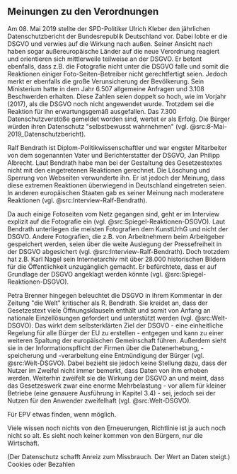 ## Meinungen zu den Verordnungen

Am 08. Mai 2019 stellte der SPD-Politiker Ulrich Kleber den jährlichen Datenschutzbericht der Bundesrepublik Deutschland vor. Dabei lobte er die DSGVO und verwies auf die Wirkung nach außen. Seiner Ansicht nach haben sogar außereuropäische Länder auf die neue Verordnung reagiert und orientieren sich mittlerweile teilweise an der DSGVO. Er betont ebenfalls, dass z.B. die Fotografie nicht unter die DSGVO falle und somit die Reaktionen einiger Foto-Seiten-Betreiber nicht gerechtfertigt seien. Jedoch merkt er ebenfalls die große Verunsicherung der Bevölkerung. Sein Ministerium hatte in dem Jahr 6.507 allgemeine Anfragen und 3.108 Beschwerden erhalten. Diese Zahlen seien doppelt so hoch, wie im Vorjahr (2017), als die DSGVO noch nicht angewendet wurde. Trotzdem sei die Reaktion für ihn erwartungsgemäß ausgefallen. Das 7.300 Datenschutzverstöße gemeldet worden sind, wertet er als Erfolg. Die Bürger würden ihren Datenschutz "selbstbewusst wahrnehmen" (vgl. @src:8-Mai-2019_Datenschutzbericht).

Ralf Bendrath ist Diplom-Politikwissenschaftler und war engster Mitarbeiter von dem sogenannten Vater und Berichterstatter der DSGVO, Jan Philipp Albrecht. Laut Bendrath habe man bei der Gestaltung des Gesetzestextes nicht mit den eingetretenen Reaktionen gerechnet. Die Löschung und Sperrung von Webseiten verwunderte ihn. Er ist jedoch der Meinung, dass diese extremen Reaktionen überwiegend in Deutschland eingetreten seien. In anderen europäischen Staaten gab es seiner Meinung nach moderatere Reaktionen (vgl. @src:Interview-Ralf-Bendrath).

Da auch einige Fotoseiten vom Netz gegangen sind, geht er im Interview explizit auf die Fotografie ein (vgl. @src:Spiegel-Reaktionen-DSGVO). Laut Bendrath unterliegen die meisten Fotografien dem KunstUrhG und nicht der DSGVO. Andere Fotografien, die z.B. von Arbeitnehmern beim Arbeitgeber gespeichert werden, seien über die weite Auslegung der Pressefreiheit in der DSGVO abgesichert (vgl. @src:Interview-Ralf-Bendrath). Doch trotzdem hat z.B. Karl Nagel sein Internetarchiv mit über 28.000 historischen Bildern für die Öffentlichkeit unzugänglich gemacht. Er befürchtete, dass er auf Grundlage der DSGVO angeklagt werden könnte (vgl. @src:Spiegel-Reaktionen-DSGVO).

Petra Brenner hingegen beleuchtet die DSGVO in ihrem Kommentar in der Zeitung "die Welt" kritischer als R. Bendrath. Sie kreidet an, dass der Gesetzestext viele Öffnungsklauseln enthält und somit von Anfang an nationale Einzellösungen gefordert und unterstützt werden (vgl. @src:Welt-DSGVO). Das wirkt dem selbsterklärten Ziel der DSGVO - eine einheitliche Regelung für alle Bürger der EU zu erstellen - entgegen und kann zu einer weiteren Spaltung der europäischen Gemeinschaft führen. Außerdem sieht sie in der Informationspflicht der Firmen über die Datenerhebung, -speicherung und -verarbeitung eine Entmündigung der Bürger (vgl. @src:Welt-DSGVO). Dabei bezieht sie jedoch keine Stellung dazu, dass der Nutzer im Zweifel nicht immer bemerkt, dass Daten von ihm erhoben werden. Weiterhin zweifelt sie die Wirkung der DSGVO an und meint, dass das Gesetzeswerk zwar eine enorme Mehrbelastung - vor allem für kleiner Betriebe (eine genauere Ausführung in Kapitel 3.4) - sei, jedoch sei der Nutzen für den Anwender zweifelhaft (vgl. @src:Welt-DSGVO).




Für EPV etwas finden, wenn möglich.

Viele wissen noch nichts von den Erneuerungen, Richtlinie ist ja auch noch nicht so alt. Es sieht noch keiner kommen von den Bürgern, nur die Wirtschaft.

(Der Datenschutz schafft Anreiz zum Missbrauch. Der Wert an Daten steigt.) Cookies oder Bezahlen

